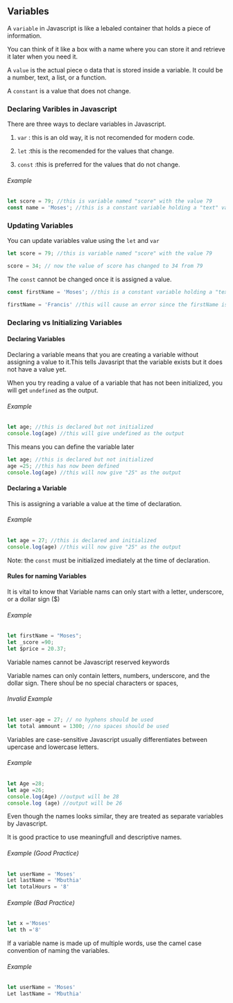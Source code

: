 ## Variables
A `variable` in Javascript is like a lebaled container that holds a piece of information.

You can think of it like a box with a name where you can store it and retrieve it later when you need it.

A `value` is the actual piece o data that is stored inside a variable. It could be a number, text, a list, or a function.

A `constant` is a value that does not change. 

### Declaring Varibles in Javascript
There are three ways to declare variables in Javascript.

1. `var` : this is an old way, it is not recomended for modern code.

2. `let` :this is the recomended for the values that change.
3. `const` :this is preferred for the values that do not change.
###### Example

```js
let score = 79; //this is variable named "score" with the value 79
const name = 'Moses'; //this is a constant variable holding a "text" value 'Moses'
```
### Updating Variables
You can update variables value using the `let` and `var` 

```js
let score = 79; //this is variable named "score" with the value 79

score = 34; // now the value of score has changed to 34 from 79
```
The `const` cannot be changed once it is assigned a value. 

```js
const firstName = 'Moses'; //this is a constant variable holding a "text" value 'Moses'

firstName = 'Francis' //this will cause an error since the firstName is already assigned a different name
```
### Declaring vs Initializing Variables

#### Declaring Variables
Declaring a variable means that you are creating a variable without assigning a value to it.This tells Javasript that the variable exists but it does not have a value yet.

When you try reading a value of a variable that has not been initialized, you will get `undefined` as the output. 
###### Example

```js
let age; //this is declared but not initialized
console.log(age) //this will give undefined as the output
```
This means you can define the variable later

```js
let age; //this is declared but not initialized
age =25; //this has now been defined
console.log(age) //this will now give "25" as the output
```
#### Declaring a Variable
This is assigning a variable a value at the time of declaration.
###### Example
```js
let age = 27; //this is declared and initialized
console.log(age) //this will now give "25" as the output
```
Note: the `const` must be initialized imediately at the time of declaration.

#### Rules for naming Variables
It is vital to know that Variable nams can only start with a letter, underscore, or a dollar sign ($)
###### Example
```js
let firstName = "Moses";
let _score =90;
let $price = 20.37;
```
Variable names cannot be Javascript reserved keywords

Variable names can only contain letters, numbers, underscore, and the dollar sign. There shoul be no special characters or spaces,
###### Invalid Example
```js
let user-age = 27; // no hyphens should be used
let total ammount = 1300; //no spaces should be used
```

Variables are case-sensitive
Javascript usually differentiates between upercase and lowercase letters. 
###### Example
```js
let Age =28;
let age =26;
console.log(Age) //output will be 28
console.log (age) //output will be 26
```
Even though the names looks similar, they are treated as separate variables by Javascript.

It is good practice to use meaningfull and descriptive names.
###### Example (Good Practice)
```js
let userName = 'Moses'
Let lastName = 'Mbuthia'
let totalHours = '8'
```
###### Example (Bad Practice)
```js
let x ='Moses'
let th ='8'
```

If a variable name is made up of multiple words, use the camel case convention of naming the variables.
###### Example
```js
let userName = 'Moses'
Let lastName = 'Mbuthia'
```

